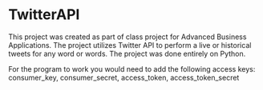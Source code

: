 # TwitterAPI
This project was created as part of class project for Advanced Business Applications. 
The project utilizes Twitter API to perform a live or historical tweets for any word or words.
The project was done entirely on Python.

For the program to work you would need to add the following access keys: consumer_key, consumer_secret, access_token, access_token_secret
